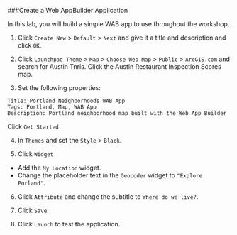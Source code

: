 ###Create a Web AppBuilder Application

In this lab, you will build a simple WAB app to use throughout the workshop.

1. Click `Create New` > `Default` > `Next` and give it a title and description and click `OK`.

2. Click `Launchpad Theme` > `Map` > `Choose Web Map` > `Public` > `ArcGIS.com` and search for Austin Tnris. Click the Austin Restaurant Inspection Scores map.

3. Set the following properties:

 ```
 Title: Portland Neighborhoods WAB App
 Tags: Portland, Map, WAB App
 Description: Portland neighborhood map built with the Web App Builder
 ```

 Click `Get Started`

4. In `Themes` and set the `Style` > `Black`.

5. Click `Widget`

 * Add the `My Location` widget.
 * Change the placeholder text in the `Geocoder` widget to `"Explore Porland"`.

6. Click `Attribute` and change the subtitle to `Where do we live?`.

7. Click `Save`.

8. Click `Launch` to test the application.

